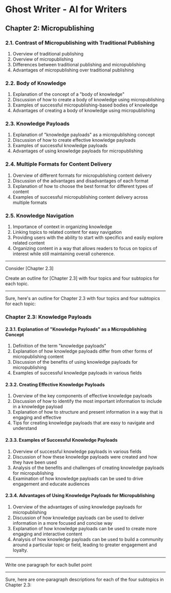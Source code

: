 # Ghost Writer - AI for Writers

## Chapter 2: Micropublishing

### 2.1. Contrast of Micropublishing with Traditional Publishing
1. Overview of traditional publishing
2. Overview of micropublishing
3. Differences between traditional publishing and micropublishing
4. Advantages of micropublishing over traditional publishing

### 2.2. Body of Knowledge
1. Explanation of the concept of a "body of knowledge"
2. Discussion of how to create a body of knowledge using micropublishing
3. Examples of successful micropublishing-based bodies of knowledge
4. Advantages of creating a body of knowledge using micropublishing

### 2.3. Knowledge Payloads
1. Explanation of "knowledge payloads" as a micropublishing concept
2. Discussion of how to create effective knowledge payloads
3. Examples of successful knowledge payloads
4. Advantages of using knowledge payloads for micropublishing

### 2.4. Multiple Formats for Content Delivery
1. Overview of different formats for micropublishing content delivery
2. Discussion of the advantages and disadvantages of each format
3. Explanation of how to choose the best format for different types of content
4. Examples of successful micropublishing content delivery across multiple formats

### 2.5. Knowledge Navigation
1. Importance of context in organizing knowledge
2. Linking topics to related content for easy navigation
3. Providing users with the ability to start with specifics and easily explore related content
4. Organizing content in a way that allows readers to focus on topics of interest while still maintaining overall coherence.

---

Consider [Chapter 2.3]

Create an outline for [Chapter 2.3] with four topics and four subtopics for each topic.

---

Sure, here's an outline for Chapter 2.3 with four topics and four subtopics for each topic:

### Chapter 2.3: Knowledge Payloads

#### 2.3.1. Explanation of "Knowledge Payloads" as a Micropublishing Concept
1. Definition of the term "knowledge payloads"
2. Explanation of how knowledge payloads differ from other forms of micropublishing content
3. Discussion of the benefits of using knowledge payloads for micropublishing
4. Examples of successful knowledge payloads in various fields

#### 2.3.2. Creating Effective Knowledge Payloads
1. Overview of the key components of effective knowledge payloads
2. Discussion of how to identify the most important information to include in a knowledge payload
3. Explanation of how to structure and present information in a way that is engaging and effective
4. Tips for creating knowledge payloads that are easy to navigate and understand

#### 2.3.3. Examples of Successful Knowledge Payloads
1. Overview of successful knowledge payloads in various fields
2. Discussion of how these knowledge payloads were created and how they have been used
3. Analysis of the benefits and challenges of creating knowledge payloads for micropublishing
4. Examination of how knowledge payloads can be used to drive engagement and educate audiences

#### 2.3.4. Advantages of Using Knowledge Payloads for Micropublishing
1. Overview of the advantages of using knowledge payloads for micropublishing
2. Discussion of how knowledge payloads can be used to deliver information in a more focused and concise way
3. Explanation of how knowledge payloads can be used to create more engaging and interactive content
4. Analysis of how knowledge payloads can be used to build a community around a particular topic or field, leading to greater engagement and loyalty.

---

Write one paragraph for each bullet point

---

Sure, here are one-paragraph descriptions for each of the four subtopics in Chapter 2.3:

